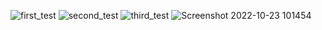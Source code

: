 ![first_test](https://user-images.githubusercontent.com/112943652/197392741-74e2b678-1f20-49f8-8bfb-20cebb74dd02.png)
![second_test](https://user-images.githubusercontent.com/112943652/197392752-71e349ad-f57d-414c-a657-68fc9944e649.png)
![third_test](https://user-images.githubusercontent.com/112943652/197392757-9411668a-fdce-44e0-8852-b0ffa0251e6b.png)
![Screenshot 2022-10-23 101454](https://user-images.githubusercontent.com/112943652/197392763-b509c135-6cc5-4cf8-95da-9b7098f8a73a.png)
